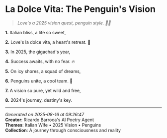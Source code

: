 # La Dolce Vita: The Penguin's Vision

> *Love's a 2025 vision quest, penguin style. 💑🐧*

**1.** Italian bliss, a life so sweet,


**2.** Love's la dolce vita, a heart's retreat. 💝


**3.** In 2025, the gigachad's year,


**4.** Success awaits, with no fear. 🔥


**5.** On icy shores, a squad of dreams,


**6.** Penguins unite, a cool team. 🐧


**7.** A vision so pure, yet wild and free,


**8.** 2024's journey, destiny's key.



---

*Generated on 2025-08-16 at 09:26:47*  
**Creator**: Ricardo Barroca's AI Poetry Agent  
**Themes**: Italian Wife • 2025 Vision • Penguins  
**Collection**: A journey through consciousness and reality